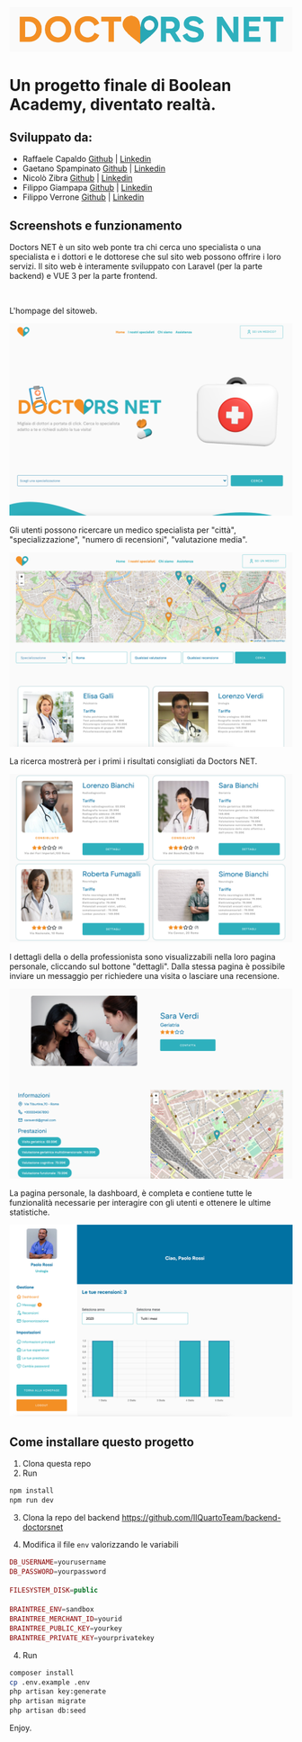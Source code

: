 ![logo](/public/img/logo/logo-plain.png)

# Un progetto finale di Boolean Academy, diventato realtà. 

## Sviluppato da:

- Raffaele Capaldo [Github](https://github.com/raffaelecapaldo) | [Linkedin](https://www.linkedin.com/in/raffaelecapaldo/)
- Gaetano Spampinato [Github](https://github.com/Gaetano26) | [Linkedin](https://www.linkedin.com/in/gaetano-spampinato-349818280/)
- Nicolò Zibra [Github](https://github.com/nicolozibra1) | [Linkedin](https://www.linkedin.com/in/nicolozibra1/)
- Filippo Giampapa [Github](https://github.com/filecc) | [Linkedin](https://www.linkedin.com/in/filippogiampapa/)
- Filippo Verrone [Github](https://github.com/Lip-7) | [Linkedin](https://www.linkedin.com/in/filippo-verrone-b8540a280/)

## Screenshots e funzionamento
Doctors NET è un sito web ponte tra chi cerca uno specialista o una specialista e i dottori e le dottorese che sul sito web possono offrire i loro servizi. 
Il sito web è interamente sviluppato con Laravel (per la parte backend) e VUE 3 per la parte frontend. 

<br>

L'hompage del sitoweb.

![homepage](/public/img/screenshots/homepage.png)

Gli utenti possono ricercare un medico specialista per "città", "specializzazione", "numero di recensioni", "valutazione media".

![search](/public/img/screenshots/search.png)

La ricerca mostrerà per i primi i risultati consigliati da Doctors NET.

![doctors](/public/img/screenshots/doctors.png)

I dettagli della o della professionista sono visualizzabili nella loro pagina personale, cliccando sul bottone "dettagli". Dalla stessa pagina è possibile inviare un messaggio per richiedere una visita o lasciare una recensione.

![single](/public/img/screenshots/single.png)

La pagina personale, la dashboard, è completa e contiene tutte le funzionalità necessarie per interagire con gli utenti e ottenere le ultime statistiche.

![dashboard](/public/img/screenshots/dashboard.png)

## Come installare questo progetto

1. Clona questa repo
2. Run 

```bash 
npm install
npm run dev
```
3. Clona la repo del backend
https://github.com/IlQuartoTeam/backend-doctorsnet

5. Modifica il file ```env``` valorizzando le variabili
```php
DB_USERNAME=yourusername
DB_PASSWORD=yourpassword

FILESYSTEM_DISK=public

BRAINTREE_ENV=sandbox
BRAINTREE_MERCHANT_ID=yourid
BRAINTREE_PUBLIC_KEY=yourkey
BRAINTREE_PRIVATE_KEY=yourprivatekey

```

4. Run 
```bash 
composer install
cp .env.example .env
php artisan key:generate
php artisan migrate
php artisan db:seed

```

Enjoy.

